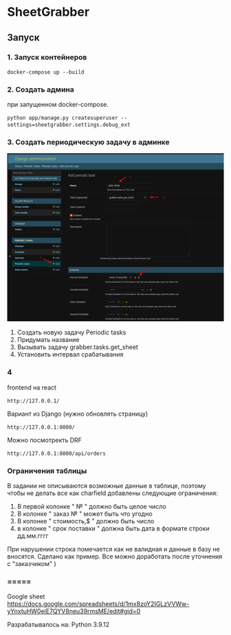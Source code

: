 # SheetGrabber

## Запуск

### 1. Запуск контейнеров
```
docker-compose up --build
```

### 2. Создать админа
при запущенном docker-compose.
```
python app/manage.py createsuperuser --settings=sheetgrabber.settings.debug_ext
```

### 3. Создать периодическую задачу в админке
![скриншот](./001.png)
1. Создать новую задачу Periodic tasks
2. Придумать название
3. Вызывать задачу grabber.tasks.get_sheet
4. Установить интервал срабатывания

### 4
frontend на react
```
http://127.0.0.1/
```

Вариант из Django (нужно обновлять страницу)
```
http://127.0.0.1:8000/
```

Можно посмотректь DRF
```
http://127.0.0.1:8000/api/orders
```

### Ограничения таблицы
В задании не описываются возможные данные в таблице, поэтому чтобы не делать все как charfield
добавлены следующие ограничения:
1. В первой колонке " № " должно быть целое число
2. В колонке " заказ № " может быть что угодно
3. В колонке " стоимость,$ " должно быть число
4. в колонке " срок поставки " должна быть дата в формате строки дд.мм.гггг

При нарушении строка помечается как не валидная и данные в базу не вносятся.
Сделано как пример.
Все можно доработать после уточнения с "заказчиком" )


### =====
Google sheet
https://docs.google.com/spreadsheets/d/1mx8zoY2IGLzVVWw-yYnxtuHW0ejE7QYV8neu39rmsME/edit#gid=0

Разрабатывалось на:
Python 3.9.12
